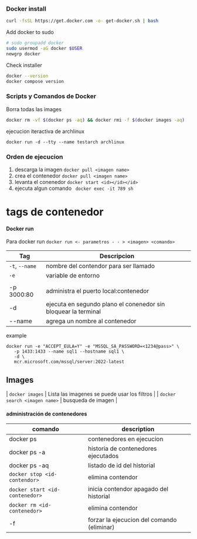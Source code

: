 
###  Docker install

```sh
curl -fsSL https://get.docker.com -o- get-docker.sh | bash
```
Add docker to sudo
```sh
# sudo groupadd docker 
sudo usermod -aG docker $USER
newgrp docker
```
Check installer
```sh
docker --version
docker compose version
```






### Scripts y Comandos de Docker

Borra todas las images
```sh
docker rm -vf $(docker ps -aq) && docker rmi -f $(docker images -aq)
```

ejecucion iteractiva de archlinux

```
docker run -d --tty --name testarch archlinux
```



### Orden de ejecucion

1. descarga  la imagen `docker pull <imagen name>`
2. crea el contenedor `docker pull <imagen name>`
3. levanta el conenedor `docker start <id></id></id> `
4. ejecuta algun comando ` docker exec -it 789 sh`


# tags de contenedor

#### Docker run
Para docker run
`docker run <- parametros - - > <imagen> <comando>`

| Tag            | Descripcion                                                    |
| -------------- | -------------------------------------------------------------- |
| `-t`, `--name` | nombre del contendor para ser llamado                          |
| `-e`           | variable de entorno                                            |
|                |                                                                |
| -p 3000:80     | administra el puerto local:contenedor                          |
| -d             | ejecuta en segundo plano el conenedor sin bloquear la terminal |
| --name         | agrega un nombre al contenedor                                 |


example
```
docker run -e "ACCEPT_EULA=Y" -e "MSSQL_SA_PASSWORD=<1234@pass>" \
   -p 1433:1433 --name sql1 --hostname sql1 \
   -d \
   mcr.microsoft.com/mssql/server:2022-latest
```
 


## Images

| `docker images` | Lista las imagenes se puede usar los filtros |
| `docker search <imagen name>` | busqueda de imagen |

#### administración de contenedores
 
| comando                        | description                                 |
| ------------------------------ | ------------------------------------------- |
| docker ps                      | contenedores en ejecucion                   |
| docker ps -a                   | historia de contenedores ejecutados         |
| docker ps -aq                  | listado de id del historial                 |
| `docker stop <id-contendor>`   | elimina contendor                           |
| `docker start <id-contenedor>` | inicia contendor apagado del historial <br> |
| `docker rm <id-contenedor>`    | elimina contendor                           |
| -f                             | forzar la ejecucion del comando (eliminar)  |
















